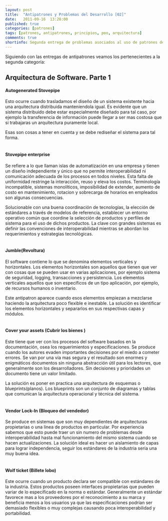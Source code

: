 ```yaml
---
layout: post
title:  "Antipatrones y Problemas del Desarrollo [02]"
date:   2011-09-16  13:28:00
published: true
categories: [patrones]
tags: [patrones, antipatrones, principios, poo, arquitectura]
comments: true
shortinfo: Segunda entrega de problemas asociados al uso de patrones de diseño y desarrollo de software
---
```


Siguiendo con las entregas de antipatrones veamos los pertenecientes a la segunda categoría:

## Arquitectura de Software. Parte 1

#### **Autogenerated Stovepipe**
Esto ocurre cuando trasladamos el diseño de un sistema existente hacia una arquitectura distribuida manteniendola igual. 
Es evidente que un sistema distribuido debe estar especialmente diseñado para tal caso, por ejemplo la transferencia de 
información puede llegar a ser mas costosa que si trabajaras un arquitectura puramente local. 

Esas son cosas a tener en cuenta y se debe rediseñar el sistema para tal forma.<br/><br/>

#### **Stovepipe enterprise** 
Se refiere a lo que llaman islas de automatización en una empresa y tienen un diseño independiente y único que no permite 
interoperabilidad ni comunicación adecuada de los procesos en todos niveles. Esta falta de uniformidad restringe la interacción, 
reuso y eleva los costos. Terminología incompatible, sistemas monolíticos, imposibilidad de extender, aumento de costo en 
mantenimiento, rotacion y sobrecarga de horarios en empleados son algunas consecuencias. 

Solucionable con una buena coordinación de tecnologías, la elección de 
estándares a través de modelos de referencia, establecer un entorno operativo común que coordine la selección de productos y 
perfiles de sistema para el uso de dichos productos. La clave con grandes sistemas es definir las convenciones de 
interoperabilidad mientras se abordan los requerimientos y estrategias tecnológicas.<br/><br/>

#### **Jumble(Revoltura)** 
El software contiene lo que se denomina elementos verticales y horizontales. Los elementos horizontales son aquellos que 
tienen que ver con cosas que se pueden usar en varias aplicaciones, por ejemplo sistema de seguridad, logging, transacciones 
y persistencia. Los elementos verticales aquellos que son específicos de un tipo aplicación, por ejemplo, de recursos humanos 
o inventario. 

Este antipatron aparece cuando esos elementos empiezan a mezclarse haciendo la arquitectura poco flexible e 
inestable. La solución es identificar los elementos horizontales y separarlos en sus respectivas capas y módulos.<br/><br/>

#### **Cover your assets (Cubrir los bienes )** 
Este tiene que ver con los procesos del software basados en la documentación, osea los requerimientos y especificaciones. 
Se produce cuando los autores evaden importantes decisiones por el miedo a cometer errores. Se van por una vía mas segura y 
el resultado son enormes y enigmáticos documentos sin ninguna abstracción útil para los lectores, que generalmente son los 
desarrolladores. Sin decisiones y prioridades un documento tiene un valor limitado. 

La solución es poner en practica una arquitectura de esquemas o blueprints(planos). Los blueprints son un conjunto de diagramas 
y tablas que comunican la arquitectura operacional y técnica del sistema.<br/><br/>

#### **Vendor Lock-In (Bloqueo del vendedor)** 
Se produce en sistemas que son muy dependientes de arquitecturas propietarias o una linea de productos en particular. 
Por experiencia sabemos que esto puede traer un sin numero de problemas desde interoperabilidad hasta mal funcionamiento 
del mismo sistema cuando se hacen actualizaciones. La solución ideal es hacer un aislamiento de capas para lograr independencia, 
seguir los estándares de la industria seria una muy buena idea.<br/><br/>

#### **Wolf ticket (Billete lobo)** 
Este ocurre cuando un producto declara ser compatible con estándares de la industria. Estos productos poseen interfaces 
propietarias que pueden variar de lo especificado en la norma o estándar. Generalmente un estándar favorece mas a los proveedores 
por el reconocimiento a su marca y beneficia menos a los usuarios ya que las especificaciones podrían ser demasiado flexibles 
o muy complejas causando poca interoperabilidad y portabilidad.<br/><br/>